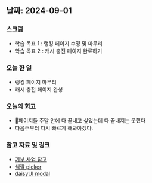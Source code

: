 ## 날짜: 2024-09-01

### 스크럼
- 학습 목표 1 : 랭킹 페이지 수정 및 마무리
- 학습 목표 2 : 캐시 충전 페이지 완료하기

### 오늘 한 일
- 랭킹 페이지 마무리
- 캐시 충전 페이지 완성

### 오늘의 회고
- 페이지들 주말 안에 다 끝내고 싶었는데 다 끝내지는 못했다
- 다음주부터 다시 빠르게 해봐야겠다.
  
### 참고 자료 및 링크
- [기부 사업 참고](https://beautifulfund.org/)
- [색깔 picker](https://www.google.com/search?q=%23FFBBC0&sca_esv=ff218175482d21ed&sca_upv=1&sxsrf=ADLYWIJ9u3QAFgoVEXcRaeNQ1zToNvAvLw%3A1725197279563&ei=32vUZrOMIpa3vr0Pw5-A0AQ&ved=0ahUKEwjz94_Y7KGIAxWWm68BHcMPAEoQ4dUDCBA&uact=5&oq=%23FFBBC0&gs_lp=Egxnd3Mtd2l6LXNlcnAiByNGRkJCQzAyCBAAGIAEGKIEMggQABiABBiiBDIIEAAYgAQYogQyCBAAGIAEGKIEMggQABiABBiiBEiQDVC-C1i-C3ABeAGQAQCYAYkBoAGJAaoBAzAuMbgBA8gBAPgBAZgCAqAClAHCAgoQABiwAxjWBBhHwgINEAAYgAQYsAMYQxiKBcICGRAuGIAEGLADGNEDGEMYxwEYyAMYigXYAQGYAwDiAwUSATEgQIgGAZAGEroGBggBEAEYCJIHAzEuMaAHvgI&sclient=gws-wiz-serp)
- [daisyUI modal](https://daisyui.com/components/modal/#)
